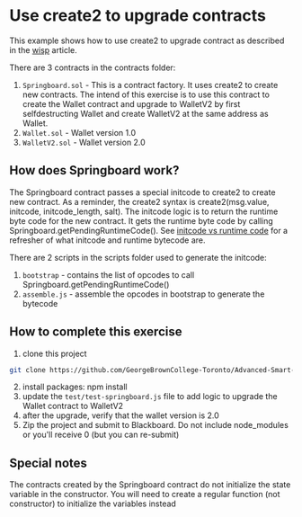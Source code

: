 # Use create2 to upgrade contracts
This example shows how to use create2 to upgrade contract as described in the [wisp](https://blog.ricmoo.com/wisps-the-magical-world-of-create2-5c2177027604) article.

There are 3 contracts in the contracts folder:
1. `Springboard.sol` - This is a contract factory. It uses create2 to create new contracts. The intend of this exercise is to use this contract to create the Wallet contract and upgrade to WalletV2 by first selfdestructing Wallet and create WalletV2 at the same address as Wallet. 
2. `Wallet.sol` - Wallet version 1.0
3. `WalletV2.sol` - Wallet version 2.0

## How does Springboard work?
The Springboard contract passes a special initcode to create2 to create new contract. As a reminder, the create2 syntax is create2(msg.value, initcode, initcode_length, salt).  The initcode logic is to return the runtime byte code for the new contract.  It gets the runtime byte code by calling Springboard.getPendingRuntimeCode(). See [initcode vs runtime code](https://medium.com/authereum/bytecode-and-init-code-and-runtime-code-oh-my-7bcd89065904) for a refresher of what initcode and runtime bytecode are.

There are 2 scripts in the scripts folder used to generate the initcode:
1. `bootstrap` - contains the list of opcodes to call Springboard.getPendingRuntimeCode()
1. `assemble.js` - assemble the opcodes in bootstrap to generate the bytecode


## How to complete this exercise

1. clone this project
```bash
git clone https://github.com/GeorgeBrownCollege-Toronto/Advanced-Smart-Contracts.git ./create2-upgrade && cd ./create2-upgrade && git filter-branch --prune-empty --subdirectory-filter ./notes/intro-state-channel/lab/create2-upgrade HEAD && rm -rf ./.git
```
2. install packages: npm install
3. update the `test/test-springboard.js` file to add logic to upgrade the Wallet contract to WalletV2
4. after the upgrade, verify that the wallet version is 2.0
5. Zip the project and submit to Blackboard. Do not include node_modules or you'll receive 0 (but you can re-submit)

## Special notes
The contracts created by the Springboard contract do not initialize the state variable in the constructor. You will need to create a regular function (not constructor) to initialize the variables instead
